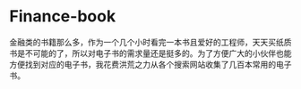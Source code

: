 # Finance-book
金融类的书籍那么多，作为一个几个小时看完一本书且爱好的工程师，天天买纸质书是不可能的了，所以对电子书的需求量还是挺多的。为了方便广大的小伙伴也能方便找到对应的电子书，我花费洪荒之力从各个搜索网站收集了几百本常用的电子书。
